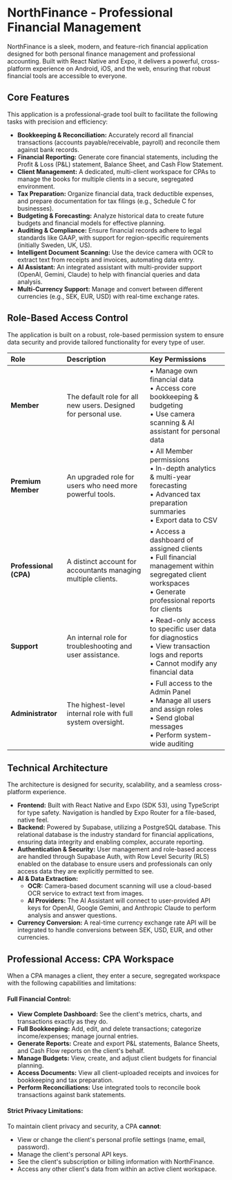 # NorthFinance - Professional Financial Management

NorthFinance is a sleek, modern, and feature-rich financial application designed for both personal finance management and professional accounting. Built with React Native and Expo, it delivers a powerful, cross-platform experience on Android, iOS, and the web, ensuring that robust financial tools are accessible to everyone.

## Core Features

This application is a professional-grade tool built to facilitate the following tasks with precision and efficiency:

- **Bookkeeping & Reconciliation:** Accurately record all financial transactions (accounts payable/receivable, payroll) and reconcile them against bank records.
- **Financial Reporting:** Generate core financial statements, including the Profit & Loss (P&L) statement, Balance Sheet, and Cash Flow Statement.
- **Client Management:** A dedicated, multi-client workspace for CPAs to manage the books for multiple clients in a secure, segregated environment.
- **Tax Preparation:** Organize financial data, track deductible expenses, and prepare documentation for tax filings (e.g., Schedule C for businesses).
- **Budgeting & Forecasting:** Analyze historical data to create future budgets and financial models for effective planning.
- **Auditing & Compliance:** Ensure financial records adhere to legal standards like GAAP, with support for region-specific requirements (initially Sweden, UK, US).
- **Intelligent Document Scanning:** Use the device camera with OCR to extract text from receipts and invoices, automating data entry.
- **AI Assistant:** An integrated assistant with multi-provider support (OpenAI, Gemini, Claude) to help with financial queries and data analysis.
- **Multi-Currency Support:** Manage and convert between different currencies (e.g., SEK, EUR, USD) with real-time exchange rates.

## Role-Based Access Control

The application is built on a robust, role-based permission system to ensure data security and provide tailored functionality for every type of user.

| Role               | Description                                                        | Key Permissions                                                                                                                                              |
| :----------------- | :----------------------------------------------------------------- | :----------------------------------------------------------------------------------------------------------------------------------------------------------- |
| **Member** | The default role for all new users. Designed for personal use.     | • Manage own financial data<br>• Access core bookkeeping & budgeting<br>• Use camera scanning & AI assistant for personal data                                 |
| **Premium Member** | An upgraded role for users who need more powerful tools.           | • All Member permissions<br>• In-depth analytics & multi-year forecasting<br>• Advanced tax preparation summaries<br>• Export data to CSV                   |
| **Professional (CPA)** | A distinct account for accountants managing multiple clients.      | • Access a dashboard of assigned clients<br>• Full financial management within segregated client workspaces<br>• Generate professional reports for clients        |
| **Support** | An internal role for troubleshooting and user assistance.          | • Read-only access to specific user data for diagnostics<br>• View transaction logs and reports<br>• Cannot modify any financial data                      |
| **Administrator** | The highest-level internal role with full system oversight.        | • Full access to the Admin Panel<br>• Manage all users and assign roles<br>• Send global messages<br>• Perform system-wide auditing                          |

## Technical Architecture

The architecture is designed for security, scalability, and a seamless cross-platform experience.

- **Frontend:** Built with React Native and Expo (SDK 53), using TypeScript for type safety. Navigation is handled by Expo Router for a file-based, native feel.
- **Backend:** Powered by Supabase, utilizing a PostgreSQL database. This relational database is the industry standard for financial applications, ensuring data integrity and enabling complex, accurate reporting.
- **Authentication & Security:** User management and role-based access are handled through Supabase Auth, with Row Level Security (RLS) enabled on the database to ensure users and professionals can only access data they are explicitly permitted to see.
- **AI & Data Extraction:**
  - **OCR:** Camera-based document scanning will use a cloud-based OCR service to extract text from images.
  - **AI Providers:** The AI Assistant will connect to user-provided API keys for OpenAI, Google Gemini, and Anthropic Claude to perform analysis and answer questions.
- **Currency Conversion:** A real-time currency exchange rate API will be integrated to handle conversions between SEK, USD, EUR, and other currencies.

## Professional Access: CPA Workspace

When a CPA manages a client, they enter a secure, segregated workspace with the following capabilities and limitations:

#### **Full Financial Control:**

- **View Complete Dashboard:** See the client's metrics, charts, and transactions exactly as they do.
- **Full Bookkeeping:** Add, edit, and delete transactions; categorize income/expenses; manage journal entries.
- **Generate Reports:** Create and export P&L statements, Balance Sheets, and Cash Flow reports on the client's behalf.
- **Manage Budgets:** View, create, and adjust client budgets for financial planning.
- **Access Documents:** View all client-uploaded receipts and invoices for bookkeeping and tax preparation.
- **Perform Reconciliations:** Use integrated tools to reconcile book transactions against bank statements.

#### **Strict Privacy Limitations:**

To maintain client privacy and security, a CPA **cannot**:

- View or change the client's personal profile settings (name, email, password).
- Manage the client's personal API keys.
- See the client's subscription or billing information with NorthFinance.
- Access any other client's data from within an active client workspace.
